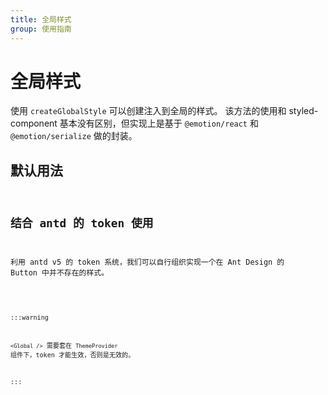 ```yaml
---
title: 全局样式
group: 使用指南
---
```


# 全局样式

使用 `createGlobalStyle` 可以创建注入到全局的样式。 该方法的使用和 styled-component 基本没有区别，但实现上是基于 `@emotion/react` 和 `@emotion/serialize` 做的封装。

## 默认用法

<code src="../demos/globalStyles/default.tsx"></embed>

## 结合 antd 的 token 使用

利用 antd v5 的 token 系统，我们可以自行组织实现一个在 Ant Design 的 Button 中并不存在的样式。

<code src="../demos/globalStyles/AntdToken.tsx"></embed>

:::warning

`<Global />` 需要套在 `ThemeProvider` 组件下，token 才能生效，否则是无效的。

:::

<code src="../demos/globalStyles/WithoutProvider.tsx"></embed>
